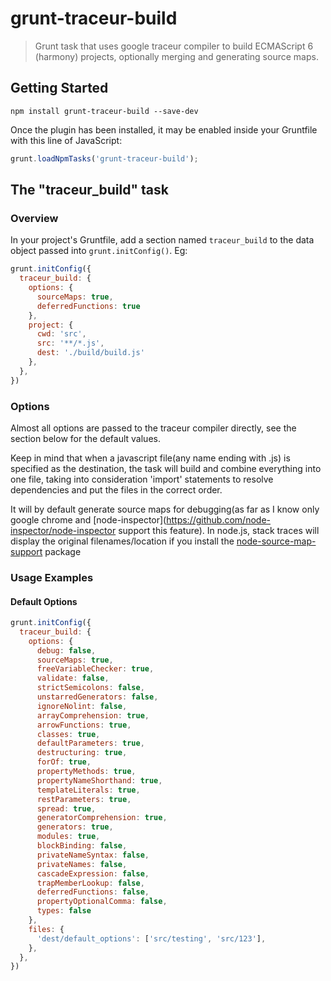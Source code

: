 # grunt-traceur-build

> Grunt task that uses google traceur compiler to build ECMAScript 6 (harmony) projects, optionally merging and generating source maps.

## Getting Started

```shell
npm install grunt-traceur-build --save-dev
```

Once the plugin has been installed, it may be enabled inside your Gruntfile with this line of JavaScript:

```js
grunt.loadNpmTasks('grunt-traceur-build');
```

## The "traceur_build" task

### Overview
In your project's Gruntfile, add a section named `traceur_build` to the data object passed into `grunt.initConfig()`. Eg:

```js
grunt.initConfig({
  traceur_build: {
    options: {
      sourceMaps: true,
      deferredFunctions: true
    },
    project: {
      cwd: 'src',
      src: '**/*.js',
      dest: './build/build.js'
    },
  },
})
```

### Options

Almost all options are passed to the traceur compiler directly, see the section
below for the default values.

Keep in mind that when a javascript file(any name ending with .js) is specified
as the destination, the task will build and combine everything into one file,
taking into consideration 'import' statements to resolve dependencies and put
the files in the correct order.

It will by default generate source maps for debugging(as far as I know only
google chrome and 
[node-inspector](https://github.com/node-inspector/node-inspector support this
feature). In node.js, stack traces will display the original filenames/location
if you install the [node-source-map-support](https://github.com/evanw/node-source-map-support) package

### Usage Examples

#### Default Options

```js
grunt.initConfig({
  traceur_build: {
    options: {
      debug: false,
      sourceMaps: true,
      freeVariableChecker: true,
      validate: false,
      strictSemicolons: false,
      unstarredGenerators: false,
      ignoreNolint: false,
      arrayComprehension: true,
      arrowFunctions: true,
      classes: true,
      defaultParameters: true,
      destructuring: true,
      forOf: true,
      propertyMethods: true,
      propertyNameShorthand: true,
      templateLiterals: true,
      restParameters: true,
      spread: true,
      generatorComprehension: true,
      generators: true,
      modules: true,
      blockBinding: false,
      privateNameSyntax: false,
      privateNames: false,
      cascadeExpression: false,
      trapMemberLookup: false,
      deferredFunctions: false,
      propertyOptionalComma: false,
      types: false
    },
    files: {
      'dest/default_options': ['src/testing', 'src/123'],
    },
  },
})
```
